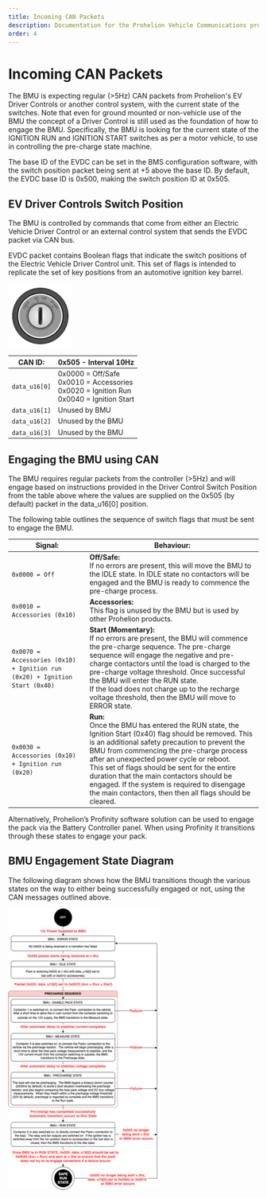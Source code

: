 ```yaml
---
title: Incoming CAN Packets
description: Documentation for the Prohelion Vehicle Communications protocol
order: 4
---
```


# Incoming CAN Packets

The BMU is expecting regular (>5Hz) CAN packets from Prohelion's EV Driver Controls or another control system, with the current state of the switches. Note that even for ground mounted or non-vehicle use of the BMU the concept of a Driver Control is still used as the foundation of how to engage the BMU. Specifically, the BMU is looking for the current state of the IGNITION RUN and IGNITION START switches as per a motor vehicle, to use in controlling the pre-charge state machine.  

The base ID of the EVDC can be set in the BMS configuration software, with the switch position packet being sent at +5 above the base ID.  By default, the EVDC base ID is 0x500, making the switch position ID at 0x505.

## EV Driver Controls Switch Position

The BMU is controlled by commands that come from either an Electric Vehicle Driver Control or an external control system that sends the EVDC packet via CAN bus.

EVDC packet contains Boolean flags that indicate the switch positions of the Electric Vehicle Driver Control unit. This set of flags is intended to replicate the set of key positions from an automotive ignition key barrel. 

![Key Positions Diagram](images/EV_Driver_CSP.png)

| CAN ID:       | 0x505 - Interval 10Hz                                                                               | 
|---------------|-----------------------------------------------------------------------------------------------------|
| `data_u16[0]` | 0x0000 = Off/Safe <br >0x0010 = Accessories <br> 0x0020 = Ignition Run <br> 0x0040 = Ignition Start |
| `data_u16[1]` | Unused by BMU                                                                                       | 
| `data_u16[2]` | Unused by the BMU                                                                                   | 
| `data_u16[3]` | Unused by the BMU                                                                                   | 
  
## Engaging the BMU using CAN

The BMU requires regular packets from the controller (>5Hz) and will engage based on instructions provided in the Driver Control Switch Position from the table above where the values are supplied on the 0x505 (by default) packet in the data_u16[0] position.

The following table outlines the sequence of switch flags that must be sent to engage the BMU.

| Signal:                                                                            | Behaviour: |
|------------------------------------------------------------------------------------|------------|
| `0x0000 = Off`                                                                     | __Off/Safe:__ <br> If no errors are present, this will move the BMU to the IDLE state. In IDLE state no contactors will be engaged and the BMU is ready to commence the pre-charge process.                                                               |
| `0x0010 = Accessories (0x10)`                                                      | __Accessories:__ <br> This flag is unused by the BMU but is used by other Prohelion products.                                     |
| `0x0070 = Accessories (0x10) + Ignition run (0x20) + Ignition Start (0x40)`| __Start (Momentary):__ <br> If no errors are present, the BMU will commence the pre-charge sequence. The pre-charge sequence will engage the negative and pre-charge contactors until the load is charged to the pre-charge voltage threshold. Once successful the BMU will enter the RUN state. <br>If the load does not charge up to the recharge voltage threshold, then the BMU will move to ERROR state.                                                                                            |
| `0x0030 = Accessories (0x10) + Ignition run (0x20)`                            | __Run:__ <br> Once the BMU has entered the RUN state, the Ignition Start (0x40) flag should be removed. This is an additional safety precaution to prevent the BMU from commencing the pre-charge process after an unexpected power cycle or reboot.<br>This set of flags should be sent for the entire duration that the main contactors should be engaged. If the system is required to disengage the main contactors, then then all flags should be cleared.                             |

Alternatively, Prohelion’s Profinity software solution can be used to engage the pack via the Battery Controller panel.  When using Profinity it transitions through these states to engage your pack.

## BMU Engagement State Diagram 

The following diagram shows how the BMU transitions though the various states on the way to either being successfully engaged or not, using the CAN messages outlined above.

![BMU Enagement State Diagram](images/BMU_Engagement_State_Diagram.png)